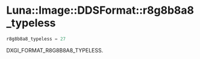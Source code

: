 # Luna::Image::DDSFormat::r8g8b8a8_typeless

```c++
r8g8b8a8_typeless = 27
```

DXGI_FORMAT_R8G8B8A8_TYPELESS. 

